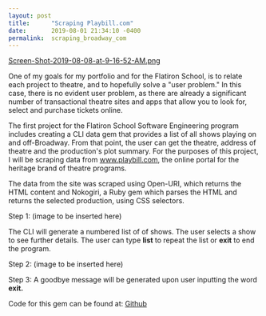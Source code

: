 ```yaml
---
layout: post
title:      "Scraping Playbill.com"
date:       2019-08-01 21:34:10 -0400
permalink:  scraping_broadway_com
---
```





[Screen-Shot-2019-08-08-at-9-16-52-AM.png](https://postimg.cc/FYGZ6Zkr)




One of my goals for my portfolio and for the Flatiron School, is to relate each project to theatre, and to hopefully solve a "user problem." In this case, there is no evident user problem, as there are already a significant number of transactional theatre sites and apps that allow you to look for, select and purchase tickets online. 

The first project for the Flatiron School Software Engineering program includes creating a CLI data gem that provides a list of all shows playing on and off-Broadway. From that point, the user can get the theatre, address of theatre and the production's plot summary. For the purposes of this project, I will be scraping data from 
www.playbill.com, the online portal for the heritage brand of theatre programs.

The data from the site was scraped using Open-URI, which returns the HTML content and Nokogiri, a Ruby gem which parses the HTML and returns the selected production, using CSS selectors.

Step 1: (image to be inserted here)

The CLI will generate a numbered list of of shows. The user selects a show to see further details. The user can type **list**  to repeat the list or **exit** to end the program.

Step 2: (image to be inserted here)


Step 3:
A goodbye message will be generated upon user inputting the word **exit.**



Code for this gem can be found at:
[Github](https://github.com/mitzvahgirl/showbillgemCLI)
